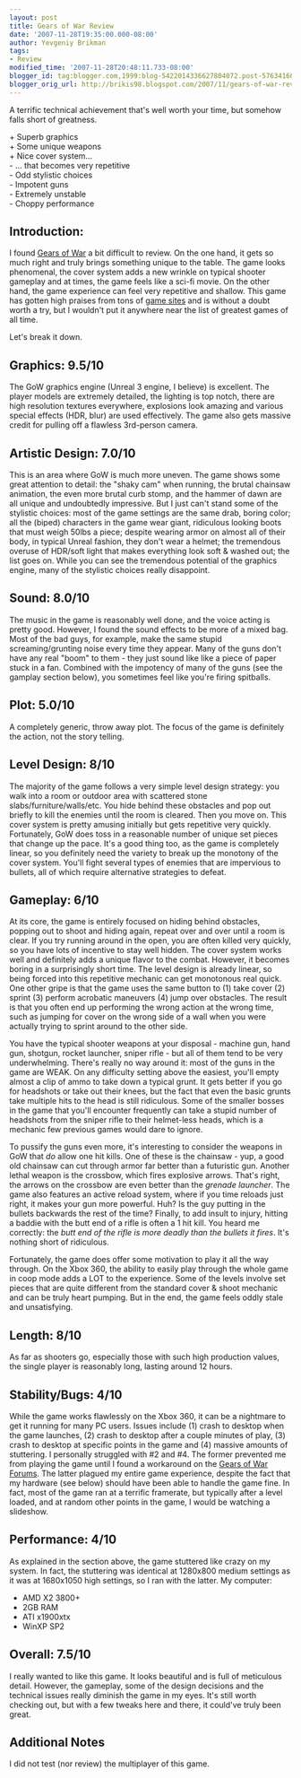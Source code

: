 ```yaml
---
layout: post
title: Gears of War Review
date: '2007-11-28T19:35:00.000-08:00'
author: Yevgeniy Brikman
tags:
- Review
modified_time: '2007-11-28T20:48:11.733-08:00'
blogger_id: tag:blogger.com,1999:blog-5422014336627804072.post-5763416011607237748
blogger_orig_url: http://brikis98.blogspot.com/2007/11/gears-of-war-review.html
---
```


A terrific technical achievement that's well worth your time, but 
somehow falls short of greatness. 

\+ Superb graphics  
\+ Some unique weapons  
\+ Nice cover system...  
\- ... that becomes very repetitive  
\- Odd stylistic choices  
\- Impotent guns  
\- Extremely unstable  
\- Choppy performance  

## Introduction:  

I found [Gears of War](http://gearsofwar.com/) a bit difficult to review. On 
the one hand, it gets so much right and truly brings something unique to the 
table. The game looks phenomenal, the cover system adds a new wrinkle on 
typical shooter gameplay and at times, the game feels like a sci-fi movie. On 
the other hand, the game experience can feel very repetitive and shallow. This 
game has gotten high praises from tons of [game 
sites](http://www.gamespot.com/xbox360/action/gearsofwar/review.html) and is 
without a doubt worth a try, but I wouldn't put it anywhere near the list of 
greatest games of all time. 

Let's break it down. 

## Graphics:  9.5/10

The GoW graphics engine (Unreal 3 engine, I believe) is excellent. The player 
models are extremely detailed, the lighting is top notch, there are high 
resolution textures everywhere, explosions look amazing and various special 
effects (HDR, blur) are used effectively. The game also gets massive credit 
for pulling off a flawless 3rd-person camera. 

## Artistic Design:  7.0/10 

This is an area where GoW is much more uneven. The game shows some great 
attention to detail: the "shaky cam" when running, the brutal chainsaw 
animation, the even more brutal curb stomp, and the hammer of dawn are all 
unique and undoubtedly impressive. But I just can't stand some of the 
stylistic choices: most of the game settings are the same drab, boring color; 
all the (biped) characters in the game wear giant, ridiculous looking boots 
that must weigh 50lbs a piece; despite wearing armor on almost all of their 
body, in typical Unreal fashion, they don't wear a helmet; the tremendous 
overuse of HDR/soft light that makes everything look soft &amp; washed out; 
the list goes on. While you can see the tremendous potential of the graphics 
engine, many of the stylistic choices really disappoint. 

## Sound: 8.0/10 

The music in the game is reasonably well done, and the voice acting is pretty 
good. However, I found the sound effects to be more of a mixed bag. Most of 
the bad guys, for example, make the same stupid screaming/grunting noise every 
time they appear. Many of the guns don't have any real "boom" to them - they 
just sound like like a piece of paper stuck in a fan. Combined with the 
impotency of many of the guns (see the gamplay section below), you sometimes 
feel like you're firing spitballs. 

## Plot:  5.0/10 

A completely generic, throw away plot. The focus of the game is definitely the 
action, not the story telling. 

## Level Design:  8/10 

The majority of the game follows a very simple level design strategy: you walk 
into a room or outdoor area with scattered stone slabs/furniture/walls/etc. 
You hide behind these obstacles and pop out briefly to kill the enemies until 
the room is cleared. Then you move on. This cover system is pretty amusing 
initially but gets repetitive very quickly. Fortunately, GoW does toss in a 
reasonable number of unique set pieces that change up the pace. It's a good 
thing too, as the game is completely linear, so you definitely need the 
variety to break up the monotony of the cover system. You'll fight several 
types of enemies that are impervious to bullets, all of which require 
alternative strategies to defeat. 

## Gameplay:  6/10 

At its core, the game is entirely focused on hiding behind obstacles, popping 
out to shoot and hiding again, repeat over and over until a room is clear. If 
you try running around in the open, you are often killed very quickly, so you 
have lots of incentive to stay well hidden. The cover system works well and 
definitely adds a unique flavor to the combat. However, it becomes boring in a 
surprisingly short time. The level design is already linear, so being forced 
into this repetitive mechanic can get monotonous real quick. One other gripe 
is that the game uses the same button to (1) take cover (2) sprint (3) perform 
acrobatic maneuvers (4) jump over obstacles. The result is that you often end 
up performing the wrong action at the wrong time, such as jumping for cover on 
the wrong side of a wall when you were actually trying to sprint around to the 
other side. 

You have the typical shooter weapons at your disposal - machine gun, hand gun, 
shotgun, rocket launcher, sniper rifle - but all of them tend to be very 
underwhelming. There's really no way around it: most of the guns in the game 
are WEAK. On any difficulty setting above the easiest, you'll empty almost a 
clip of ammo to take down a typical grunt. It gets better if you go for 
headshots or take out their knees, but the fact that even the basic grunts 
take multiple hits to the head is still ridiculous. Some of the smaller bosses 
in the game that you'll encounter frequently can take a stupid number of 
headshots from the sniper rifle to their helmet-less heads, which is a 
mechanic few previous games would dare to ignore. 

To pussify the guns even more, it's interesting to consider the weapons in GoW 
that *do* allow one hit kills. One of these is the chainsaw - yup, a good old 
chainsaw can cut through armor far better than a futuristic gun. Another 
lethal weapon is the crossbow, which fires explosive arrows. That's right, the 
arrows on the crossbow are even better than the *grenade launcher*. The game 
also features an active reload system, where if you time reloads just right, 
it makes your gun more powerful. Huh? Is the guy putting in the bullets 
backwards the rest of the time? Finally, to add insult to injury, hitting a 
baddie with the butt end of a rifle is often a 1 hit kill. You heard me 
correctly: the *butt end of the rifle is more deadly than the bullets it 
fires*. It's nothing short of ridiculous. 

Fortunately, the game does offer some motivation to play it all the way 
through. On the Xbox 360, the ability to easily play through the whole game in 
coop mode adds a LOT to the experience. Some of the levels involve set pieces 
that are quite different from the standard cover &amp; shoot mechanic and can 
be truly heart pumping. But in the end, the game feels oddly stale and 
unsatisfying. 

## Length:  8/10 

As far as shooters go, especially those with such high production values, the 
single player is reasonably long, lasting around 12 hours. 

## Stability/Bugs:  4/10 

While the game works flawlessly on the Xbox 360, it can be a nightmare to get 
it running for many PC users. Issues include (1) crash to desktop when the 
game launches, (2) crash to desktop after a couple minutes of play, (3) crash 
to desktop at specific points in the game and (4) massive amounts of 
stuttering. I personally struggled with #2 and #4. The former prevented me 
from playing the game until I found a workaround on the [Gears of War 
Forums](http://gearsforums.epicgames.com/). The latter plagued my entire game 
experience, despite the fact that my hardware (see below) should have been 
able to handle the game fine. In fact, most of the game ran at a terrific 
framerate, but typically after a level loaded, and at random other points in 
the game, I would be watching a slideshow. 

## Performance:  4/10 

As explained in the section above, the game stuttered like crazy on my system. 
In fact, the stuttering was identical at 1280x800 medium settings as it was at 
1680x1050 high settings, so I ran with the latter. My computer: 

* AMD X2 3800+ 
* 2GB RAM 
* ATI x1900xtx 
* WinXP SP2 

## Overall:  7.5/10 

I really wanted to like this game. It looks beautiful and is full of 
meticulous detail. However, the gameplay, some of the design decisions and the 
technical issues really diminish the game in my eyes. It's still worth 
checking out, but with a few tweaks here and there, it could've truly been 
great. 

## Additional Notes  

I did not test (nor review) the multiplayer of this game. 